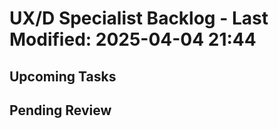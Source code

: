 # UX/D Specialist Backlog - Last Modified: 2025-04-04 21:44

## Upcoming Tasks
<!-- List upcoming UX/D tasks here -->

## Pending Review
<!-- List UX/D tasks pending review here -->